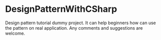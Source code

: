 # DesignPatternWithCSharp
Design pattern tutorial dummy project. It can help beginners how can use the pattern on real application. Any comments and suggestions are welcome.
